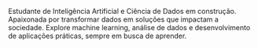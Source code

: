 Estudante de Inteligência Artificial e Ciência de Dados em construção. Apaixonada por transformar dados em soluções que impactam a sociedade. Explore machine learning, análise de dados e desenvolvimento de aplicações práticas, sempre em busca de aprender.
<!---
Bibi1402/Bibi1402 is a ✨ special ✨ repository because its `README.md` (this file) appears on your GitHub profile.
You can click the Preview link to take a look at your changes.
--->
